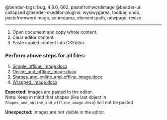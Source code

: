 @bender-tags: bug, 4.8.0, 662, pastefromwordimage
@bender-ui: collapsed
@bender-ckeditor-plugins: wysiwygarea, toolbar, undo, pastefromwordimage, sourcearea, elementspath, newpage, resize

----

1. Open document and copy whole content.
1. Clear editor content.
1. Paste copied content into CKEditor.

### Perform above steps for all files:
  1. [Simple_offline_image.docx](../generated/_fixtures/Simple_offline_image/Simple_offline_image.docx)
  2. [Online_and_offline_image.docx](../generated/_fixtures/Online_and_offline_image/Online_and_offline_image.docx)
  3. [Shapes_and_online_and_offline_image.docx](../generated/_fixtures/Shapes_and_online_and_offline_image/Shapes_and_online_and_offline_image.docx)
  4. [Wrapped_image.docx](../generated/_fixtures/Wrapped_image/Wrapped_image.docx)

**Expected:** Images are pasted to the editor.<br>
Note: Keep in mind that shapes (like last object in `Shapes_and_online_and_offline_image.docx`) will not be pasted.

**Unexpected:** Images are not visible in the editor.
